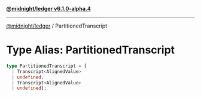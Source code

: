 [**@midnight/ledger v6.1.0-alpha.4**](../README.md)

***

[@midnight/ledger](../globals.md) / PartitionedTranscript

# Type Alias: PartitionedTranscript

```ts
type PartitionedTranscript = [
  | Transcript<AlignedValue>
  | undefined, 
  | Transcript<AlignedValue>
  | undefined];
```
